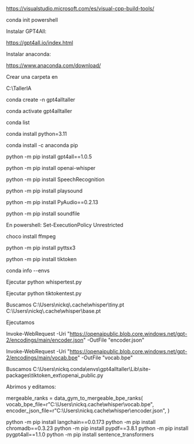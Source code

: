 https://visualstudio.microsoft.com/es/visual-cpp-build-tools/

conda init powershell

Instalar GPT4All:

https://gpt4all.io/index.html

Instalar anaconda:

https://www.anaconda.com/download/

Crear una carpeta en 

C:\TallerIA

conda create -n gpt4alltaller

conda activate gpt4alltaller

conda list

conda install python=3.11

conda install -c anaconda pip

python -m pip install gpt4all==1.0.5

python -m pip install openai-whisper

python -m pip install SpeechRecognition

python -m pip install playsound

python -m pip install PyAudio==0.2.13

python -m pip install soundfile

En powershell:
Set-ExecutionPolicy Unrestricted

choco install ffmpeg

python -m pip install pyttsx3

python -m pip install tiktoken

conda info --envs

Ejecutar python whispertest.py

Ejecutar python tiktokentest.py


Buscamos 
C:\\Users\\nickq\\.cache\\whisper\\tiny.pt
C:\\Users\\nickq\\.cache\\whisper\\base.pt

Ejecutamos

Invoke-WebRequest -Uri "https://openaipublic.blob.core.windows.net/gpt-2/encodings/main/encoder.json" -OutFile "encoder.json"

Invoke-WebRequest -Uri "https://openaipublic.blob.core.windows.net/gpt-2/encodings/main/vocab.bpe" -OutFile "vocab.bpe"

Buscamos
C:\Users\nickq\.conda\envs\gpt4alltaller\Lib\site-packages\tiktoken_ext\openai_public.py

Abrimos y editamos:

 mergeable_ranks = data_gym_to_mergeable_bpe_ranks(
        vocab_bpe_file=r"C:\Users\nickq\.cache\whisper\vocab.bpe",
        encoder_json_file=r"C:\Users\nickq\.cache\whisper\encoder.json",
    )


python -m pip install langchain==0.0.173 
python -m pip install chromadb==0.3.23
python -m pip install pypdf==3.8.1 
python -m pip install pygpt4all==1.1.0 
python -m pip install sentence_transformers
 